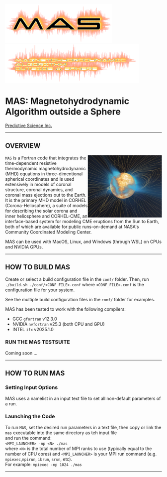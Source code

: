 <img height=125 src="doc/mas_logo.png" alt="MAS"/> <img height=125 src="doc/mas_logo_text.png" alt="MAS"/>
  
# MAS: Magnetohydrodynamic Algorithm outside a Sphere  

[Predictive Science Inc.](https://www.predsci.com)  
  
--------------------------------  
  
## OVERVIEW ##

<img align="right" height=200 src="doc/mas_bast_vis_sml.png" alt="MAS"/>`MAS` is a Fortran code that integrates the time-dependent resistive thermodynamic magnetohydrodynamic (MHD) equations in three-dimentional spherical coordinates and is used extensively in models of coronal structure, coronal dynamics, and coronal mass ejections out to the Earth. It is the primary MHD model in CORHEL (Corona-Heliosphere), a suite of models for describing the solar corona and inner heliosphere and CORHEL-CME, an interface-based system for modeling CME eruptions from the Sun to Earth, both of which are available for public runs-on-demand at NASA's Community Coordinated Modeling Center.  

MAS can be used with MacOS, Linux, and Windows (through WSL) on CPUs and NVIDIA GPUs. 


--------------------------------
  
## HOW TO BUILD MAS ##
  
Create or select a build configuration file in the `conf/` folder. 
Then, run `./build.sh ./conf/<CONF_FILE>.conf` where `<CONF_FILE>.conf` is the configuration file for your system.
  
See the multiple build configuration files in the `conf/` folder for examples.

MAS has been tested to work with the following compilers:  
 - GCC `gfortran` v12.3.0
 - NVIDIA `nvfortran` v25.3 (both CPU and GPU)
 - INTEL `ifx` v2025.1.0
 
 
### RUN THE MAS TESTSUITE ###

Coming soon ...

--------------------------------
  
## HOW TO RUN MAS ##
  
### Setting Input Options ###

MAS uses a namelist in an input text file to set all non-default parameters of a run.  

### Launching the Code ###
  
To run `MAS`, set the desired run parameters in a text file, then copy or link the `mas` executable into the same directory as teh input file  
and run the command:  
  `<MPI_LAUNCHER> -np <N> ./mas `  
where `<N>` is the total number of MPI ranks to use (typically equal to the number of CPU cores) and `<MPI_LAUNCHER>` is your MPI run command (e.g. `mpiexec`,`mpirun`, `ibrun`, `srun`, etc).  
For example:  `mpiexec -np 1024 ./mas`
  
--------------------------------


